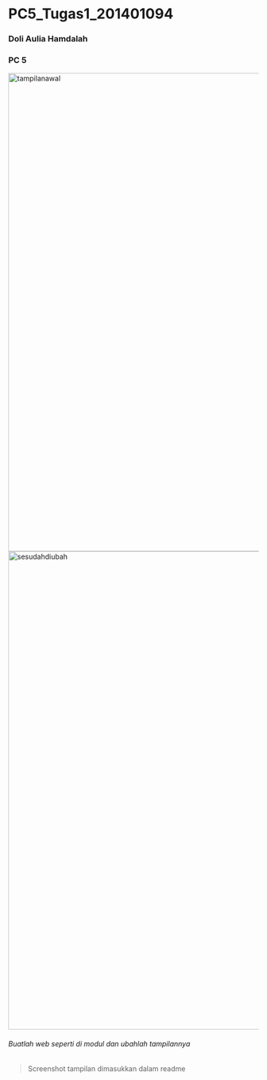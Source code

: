 # PC5_Tugas1_201401094
### Doli Aulia Hamdalah
### PC 5
<img width="960" alt="tampilanawal" src="https://user-images.githubusercontent.com/78250386/194763787-73917769-b979-4b7c-bcdd-d8c204c609f3.png">

<img width="960" alt="sesudahdiubah" src="https://user-images.githubusercontent.com/78250386/194763792-363cc57a-a551-4c7b-a4b3-a260cdefe384.png">

###### Buatlah web seperti di modul dan ubahlah tampilannya 
> Screenshot tampilan dimasukkan dalam readme
